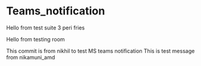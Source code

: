 # Teams_notification
Hello from test suite 3 peri fries

Hello from testing room


This commit is from nikhil to test MS teams notification
This is test message from nikamuni_amd
